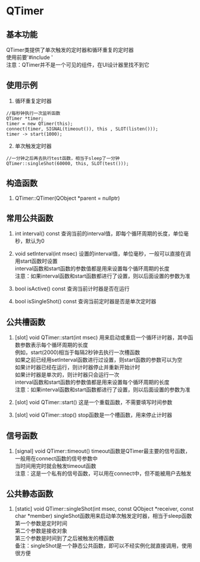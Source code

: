 # QTimer

## 基本功能
QTimer类提供了单次触发的定时器和循环重复的定时器  
使用前要'#include <QTimer>'  
注意：QTimer并不是一个可见的组件，在UI设计器里找不到它  


## 使用示例
1. 循环重复定时器
```
//每秒钟执行一次监听函数  
QTimer *timer;
timer = new QTimer(this);
connect(timer, SIGNAL(timeout()), this , SLOT(listen()));
timer -> start(1000);
```
2. 单次触发定时器
```
//一分钟之后再去执行test函数，相当于sleep了一分钟
QTimer::singleShot(60000, this, SLOT(test()));
```


## 构造函数
1. QTimer::QTimer(QObject \*parent = nullptr)


## 常用公共函数
1. int interval() const
查询当前的interval值，即每个循环周期的长度，单位毫秒，默认为0  

2. void setInterval(int msec)
设置的interval值，单位毫秒，一般可以直接在调用start函数时设置  
interval函数和start函数的参数值都是用来设置每个循环周期的长度  
注意：如果interval函数和start函数都进行了设置，则以后面设置的参数为准  

3. bool isActive() const
查询当前计时器是否在运行  

4. bool isSingleShot() const
查询当前定时器是否是单次定时器  


## 公共槽函数
1. [slot] void QTimer::start(int msec)
用来启动或重启一个循环计时器，其中函数参数表示每个循环周期的长度  
例如，start(2000)相当于每隔2秒钟去执行一次槽函数  
如果之前已经用setInterval函数进行过设置，则start函数的参数可以为空  
如果计时器已经在运行，则计时器停止并重新开始计时  
如果计时器是单次的，则计时器只会运行一次  
interval函数和start函数的参数值都是用来设置每个循环周期的长度  
注意：如果interval函数和start函数都进行了设置，则以后面设置的参数为准  

2. [slot] void QTimer::start()
这是一个重载函数，不需要填写时间参数  

3. [slot] void QTimer::stop()
stop函数是一个槽函数，用来停止计时器  


## 信号函数
1. [signal] void QTimer::timeout()
timeout函数是QTimer最主要的信号函数，一般用在connect函数的信号参数中  
当时间用完时就会触发timeout函数  
注意：这是一个私有的信号函数，可以用在connect中，但不能被用户去触发  


## 公共静态函数
1. [static] void QTimer::singleShot(int msec, const QObject \*receiver, const char \*member)
singleShot函数用来启动单次触发定时器，相当于sleep函数  
第一个参数是定时时间  
第二个参数是接收对象  
第三个参数是时间到了之后被触发的槽函数  
备注：singleShot是一个静态公共函数，即可以不经实例化就直接调用，使用很方便  